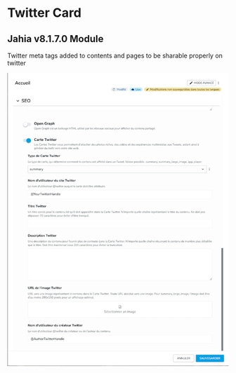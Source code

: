 # Twitter Card

## Jahia v8.1.7.0 Module

Twitter meta tags added to contents and pages to be sharable properly on twitter


![picture](./src/main/resources/img/twitterCard.png)

